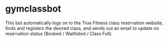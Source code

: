 # gymclassbot
This bot automatically logs on to the True Fitness class reservation website, finds and registers the desired class, and sends out an email to update on reservation status (Booked / Waitlisted / Class Full).
